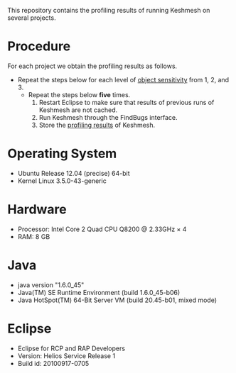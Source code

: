 This repository contains the profiling results of running Keshmesh on several
projects.

# Procedure

For each project we obtain the profiling results as follows.

- Repeat the steps below for each level of [object sensitivity](https://github.com/reprogrammer/keshmesh/wiki/Configuring-Keshmesh) from 1, 2, and 3.
  - Repeat the steps below **five** times.
    1. Restart Eclipse to make sure that results of previous runs of Keshmesh are not cached.
    1. Run Keshmesh through the FindBugs interface.
    1. Store the [profiling
    results](https://github.com/reprogrammer/keshmesh/wiki/Profiling-Keshmesh) of
    Keshmesh.

# Operating System

- Ubuntu Release 12.04 (precise) 64-bit
- Kernel Linux 3.5.0-43-generic

# Hardware

- Processor: Intel Core 2 Quad CPU Q8200 @ 2.33GHz × 4 
- RAM: 8 GB

# Java

- java version "1.6.0_45"
- Java(TM) SE Runtime Environment (build 1.6.0_45-b06)
- Java HotSpot(TM) 64-Bit Server VM (build 20.45-b01, mixed mode)

# Eclipse

- Eclipse for RCP and RAP Developers
- Version: Helios Service Release 1
- Build id: 20100917-0705

